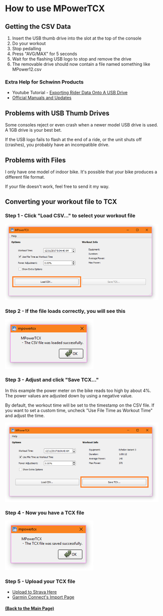 # How to use MPowerTCX

## Getting the CSV Data
1. Insert the USB thumb drive into the slot at the top of the console
1. Do your workout
1. Stop pedalling
1. Press "AVG/MAX" for 5 seconds
1. Wait for the flashing USB logo to stop and remove the drive
1. The removable drive should now contain a file named something like MPower12.csv

### Extra Help for Schwinn Products
* Youtube Tutorial - [Exporting Rider Data Onto A USB Drive](https://www.youtube.com/watch?v=ENkHdcV_E70)
* [Official Manuals and Updates](https://support.corehandf.com/Product/?brand=1)

## Problems with USB Thumb Drives
Some consoles reject or even crash when a newer model USB drive is used. A 1GB drive is your best bet.

If the USB logo fails to flash at the end of a ride, or the unit shuts off (crashes), you probably have an incompatible drive.

## Problems with Files
I only have one model of indoor bike. It's possible that your bike produces a different file format.

If your file doesn't work, feel free to send it my way.

## Converting your workout file to TCX

### Step 1 - Click "Load CSV..." to select your workout file

![Step 1](images/mp1.PNG)

### Step 2 - If the file loads correctly, you will see this

![Step 2](images/mp2.PNG)

### Step 3 - Adjust and click "Save TCX..." 

In this example the power meter on the bike reads too high by about 4%. The power values are adjusted down by using a negative value. 

By default, the workout time will be set to the timestamp on the CSV file. If you want to set a custom time, uncheck "Use File Time as Workout Time" and adjust the time.

![Step 3](images/mp3.PNG)

### Step 4 - Now you have a TCX file

![Step 4](images/mp4.PNG)

### Step 5 - Upload your TCX file

* [Upload to Strava Here](https://www.strava.com/upload/select)
* [Garmin Connect's Import Page](https://connect.garmin.com/modern/import-data)

#### [(Back to the Main Page)](README.md)
